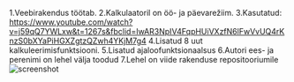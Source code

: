 1.Veebirakendus töötab.
2.Kalkulaatoril on öö- ja päevarežiim.
3.Kasutatud: https://www.youtube.com/watch?v=j59qQ7YWLxw&t=1267s&fbclid=IwAR3NpIV4FqpHUiVXzfN6lFwVvUQ4rKnzS0bXYaPiHGXZgtzQZwh4YKjM7g4
4.Lisatud 8 uut kalkuleerimisfunktsiooni.
5.Lisatud ajaloofunktsionaalsus
6.Autori ees- ja perenimi on lehel välja toodud
7.Lehel on viide rakenduse repositooriumile
![screenshot](https://raw.githubusercontent.com/marisjo/3kodutoo/master/Screenshot%202020-05-15%20at%2003.40.45.png)

